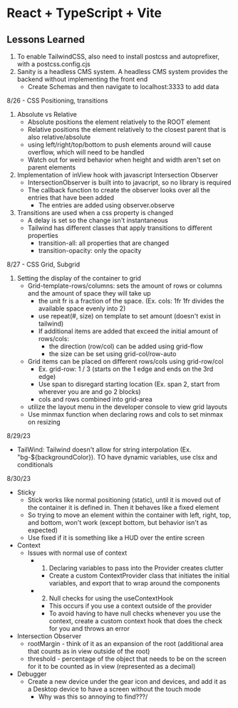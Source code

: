 # React + TypeScript + Vite

## Lessons Learned
1. To enable TailwindCSS, also need to install postcss and autoprefixer, with a postcss.config.cjs
2. Sanity is a headless CMS system. A headless CMS system provides the backend without implementing the front end
   - Create Schemas and then navigate to localhost:3333 to add data

8/26 - CSS Positioning, transitions
1. Absolute vs Relative
   - Absolute positions the element relatively to the ROOT element
   - Relative positions the element relatively to the closest parent that is also relative/absolute
   - using left/right/top/bottom to push elements around will cause overflow, which will need to be handled
   - Watch out for weird behavior when height and width aren't set on parent elements
2. Implementation of inView hook with javascript Intersection Observer
   - IntersectionObserver is built into to javacript, so no library is required
   - The callback function to create the observer looks over all the entries that have been added
      - The entries are added using observer.observe
3. Transitions are used when a css property is changed
   - A delay is set so the change isn't instantaneous
   - Tailwind has different classes that apply transitions to different properties
      - transition-all: all properties that are changed
      - transition-opacity: only the opacity

8/27 - CSS Grid, Subgrid
1. Setting the display of the container to grid
   - Grid-template-rows/columns: sets the amount of rows or columns and the amount of space they will take up
      - the unit fr is a fraction of the space. (Ex. cols: 1fr 1fr divides the available space evenly into 2)
      - use repeat(#, size) on template to set amount (doesn't exist in tailwind)
      - If additional items are added that exceed the initial amount of rows/cols:
         - the direction (row/col) can be added using grid-flow
         - the size can be set using grid-col/row-auto
   - Grid items can be placed on different rows/cols using grid-row/col
      - Ex. grid-row: 1 / 3 (starts on the 1 edge and ends on the 3rd edge)
      - Use span to disregard starting location (Ex. span 2, start from wherever you are and go 2 blocks)
      - cols and rows combined into grid-area
   - utilize the layout menu in the developer console to view grid layouts
   - Use minmax function when declaring rows and cols to set minmax on resizing

8/29/23
- TailWind: Tailwind doesn't allow for string interpolation (Ex. "bg-${backgroundColor}). TO have dynamic variables, use clsx and conditionals

8/30/23
- Sticky
   - Stick works like normal positioning (static), until it is moved out of the container it is defined in. Then it behaves like a fixed element
   - So trying to move an element within the container with left, right, top, and bottom, won't work (except bottom, but behavior isn't as expected)
   - Use fixed if it is something like a HUD over the entire screen
- Context
   - Issues with normal use of context
      - 1. Declaring variables to pass into the Provider creates clutter
         - Create a custom ContextProvider class that initiates the initial variables, and export that to wrap around the components
      - 2. Null checks for using the useContextHook
         - This occurs if you use a context outside of the provider
         - To avoid having to have null checks whenever you use the context, create a custom context hook that does the check for you and throws an error
- Intersection Observer
   - rootMargin - think of it as an expansion of the root (additional area that counts as in view outside of the root)
   - threshold - percentage of the object that needs to be on the screen for it to be counted as in view (represented as a decimal)
- Debugger
   - Create a new device under the gear icon and devices, and add it as a Desktop device to have a screen without the touch mode
      - Why was this so annoying to find???/